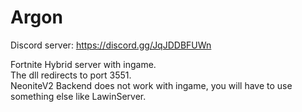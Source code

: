# Argon

Discord server:  https://discord.gg/JqJDDBFUWn 

Fortnite Hybrid server with ingame.<br>
The dll redirects to port 3551.<br>
NeoniteV2 Backend does not work with ingame, you will have to use something else like LawinServer.<br>
